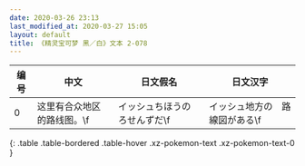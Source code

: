 ```yaml
---
date: 2020-03-26 23:13
last_modified_at: 2020-03-27 15:05
layout: default
title: 《精灵宝可梦 黑／白》文本 2-078
---
```

| 编号 | 中文 | 日文假名 | 日文汉字 |
| ---- | ---- | ---- | --- |
| 0 | 这里有合众地区的路线图。\f | イッシュちほうの　ろせんずだ\f | イッシュ地方の　路線図がある\f |
{: .table .table-bordered .table-hover .xz-pokemon-text .xz-pokemon-text-0 }